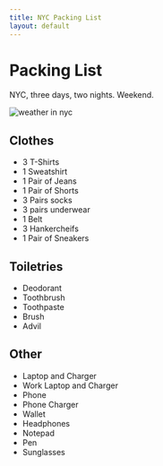 ```yaml
---
title: NYC Packing List
layout: default
---
```


# Packing List

NYC, three days, two nights. Weekend.

![weather in nyc](http://cl.natw.me/JazY/Screen%20Shot%202012-09-19%20at%2023.50.19%20.png)

## Clothes

 * 3 T-Shirts
 * 1 Sweatshirt
 * 1 Pair of Jeans
 * 1 Pair of Shorts
 * 3 Pairs socks
 * 3 pairs underwear
 * 1 Belt
 * 3 Hankercheifs
 * 1 Pair of Sneakers

## Toiletries

 * Deodorant
 * Toothbrush
 * Toothpaste
 * Brush
 * Advil

## Other

 * Laptop and Charger
 * Work Laptop and Charger
 * Phone
 * Phone Charger
 * Wallet
 * Headphones
 * Notepad
 * Pen
 * Sunglasses


